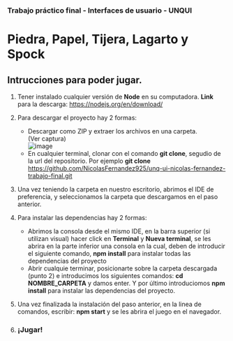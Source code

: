 ### Trabajo práctico final - Interfaces de usuario - UNQUI
# Piedra, Papel, Tijera, Lagarto y Spock


## Intrucciones para poder jugar.

1.  Tener instalado cualquier versión de **Node** en su computadora. **Link** para la descarga: https://nodejs.org/en/download/
2.  Para descargar el proyecto hay 2 formas:
    *  Descargar como ZIP y extraer los archivos en una carpeta.
     <br>(Ver captura)<br> ![image](https://user-images.githubusercontent.com/53442176/177654634-99324f73-6671-4d34-9cbf-a2a9018ea29b.png)
	  * En cualquier terminal, clonar con el comando **git clone**, segudio de la url del repositorio. Por ejemplo  **git clone** https://github.com/NicolasFernandez925/unq-ui-nicolas-fernandez-trabajo-final.git
   

3.  Una vez teniendo la carpeta en nuestro escritorio, abrimos el IDE de preferencia, y seleccionamos la carpeta que descargamos en el paso anterior.
4.  Para instalar las dependencias hay 2 formas:
    *  Abrimos la consola desde el mismo IDE, en la barra superior (si utilizan visual) hacer click en **Terminal** y **Nueva terminal**, se les abrira en la parte inferior una consola en la cual, deben de introducir el siguiente comando, **npm install** para instalar todas las dependencias del proyecto
	  *  Abrir cualquie terminar, posicionarte sobre la carpeta descargada (punto 2) e introducimos los siguientes comandos: **cd NOMBRE_CARPETA** y damos enter. Y por último introduciomos **npm install** para instalar las dependencias del proyecto.
5.  Una vez finalizada la instalación del paso anterior, en la linea de comandos, escribir: **npm start** y se les abrira el juego en el navegador.
6. ### ¡Jugar!
      



  
  
  

